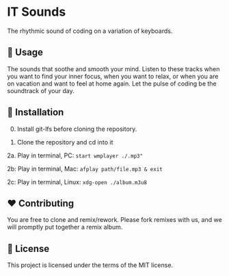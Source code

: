 # IT Sounds

The rhythmic sound of coding on a variation of keyboards.

## 🤝 Usage

The sounds that soothe and smooth your mind. Listen to these tracks when you want to find your inner focus, when you want to relax, or when you are on vacation and want to feel at home again. Let the pulse of coding be the soundtrack of your day.

## 🚀 Installation

0. Install git-lfs before cloning the repository.

1. Clone the repository and cd into it

2a. Play in terminal, PC: `start wmplayer ./.mp3"`

2b: Play in terminal, Mac: `afplay path/file.mp3 & exit`

2c: Play in terminal, Linux: `xdg-open ./album.m3u8`

## ❤️ Contributing

You are free to clone and remix/rework. Please fork remixes with us, and we will promptly put together a remix album.

## 📘 License

This project is licensed under the terms of the MIT license.
